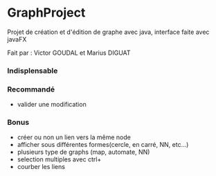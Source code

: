 # GraphProject
Projet de création et d'édition de graphe avec java, interface faite avec javaFX

Fait par : Victor GOUDAL et Marius DIGUAT

### Indisplensable

### Recommandé
 - valider une modification

### Bonus
 - créer ou non un lien vers la même node
 - afficher sous différentes formes(cercle, en carré, NN, etc...)
 - plusieurs type de graphs (map, automate, NN)
 - selection multiples avec ctrl+
 - courber les liens